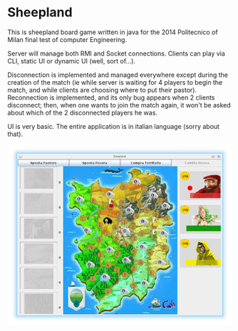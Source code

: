 Sheepland
=========
This is sheepland board game written in java for the 2014 Politecnico of Milan final test of computer Engineering.

Server will manage both RMI and Socket connections. Clients can play via CLI, static UI or dynamic UI (well, sort of...).

Disconnection is implemented and managed everywhere except during the creation of the match (ie while server is waiting for 4 players to begin the 
match, and while clients are choosing where to put their pastor).
Reconnection is implemented, and its only bug appears when 2 clients disconnect; then, when one wants to join the match again, it won't be asked about 
which of the 2 disconnected players he was.

UI is very basic.
The entire application is in italian language (sorry about that).

![Alt text](sheepland.png?raw=true)

